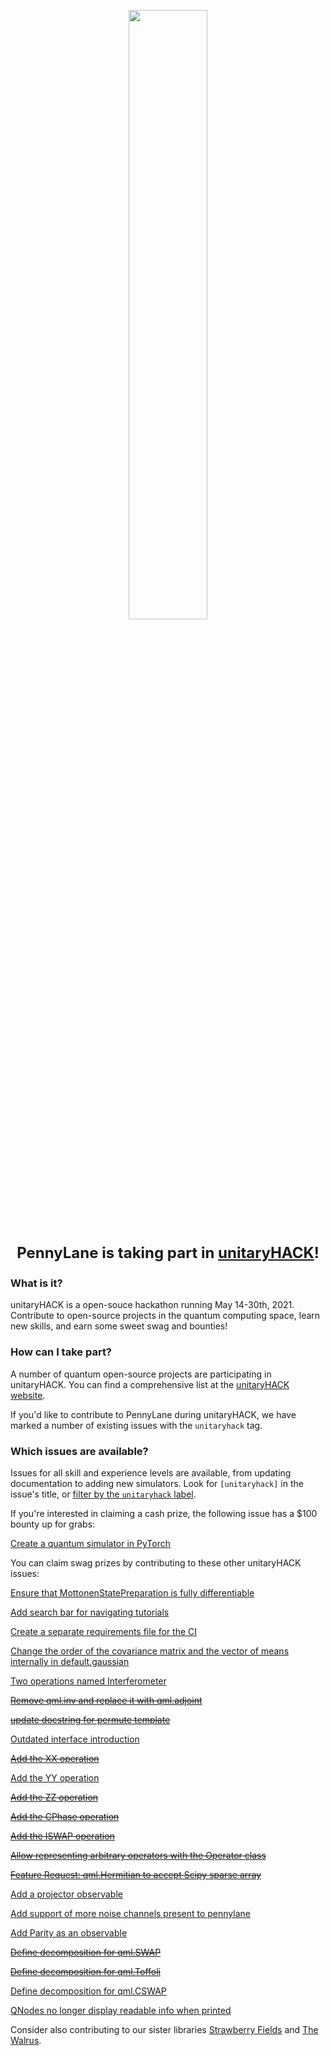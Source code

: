 <p align="center">
  <a href="https://unitaryfund.github.io/unitaryhack/">
    <img width=50% src="https://unitaryfund.github.io/unitaryhack/assets/logo-date.png">
  </a>
</p>

<p align="center" style="font-size:24px">
  <strong>PennyLane is taking part in <a href="https://unitaryfund.github.io/unitaryhack/">unitaryHACK</a>!</strong>
</p>

### What is it?

unitaryHACK is a open-souce hackathon running May 14-30th, 2021. Contribute to open-source projects 
in the quantum computing space, learn new skills, and earn some sweet swag and bounties!

### How can I take part?

A number of quantum open-source projects are participating in unitaryHACK. You can find a comprehensive 
list at the [unitaryHACK website](https://unitaryfund.github.io/unitaryhack/participating-projects.html). 

If you'd like to contribute to PennyLane during unitaryHACK, we have marked a number of existing issues 
with the ``unitaryhack`` tag.

### Which issues are available?

Issues for all skill and experience levels are available, from updating documentation to adding new simulators. 
Look for ``[unitaryhack]`` in the issue's title, or [filter by the ``unitaryhack`` label](https://github.com/pennylaneai/pennylane/labels/unitaryhack).

If you're interested in claiming a cash prize, the following issue has a $100 bounty up for grabs:

[Create a quantum simulator in PyTorch](https://github.com/PennyLaneAI/pennylane/issues/1225)

You can claim swag prizes by contributing to these other unitaryHACK issues:

[Ensure that MottonenStatePreparation is fully differentiable](https://github.com/PennyLaneAI/pennylane/issues/1361)

[Add search bar for navigating tutorials](https://github.com/PennyLaneAI/pennylane/issues/1296)

[Create a separate requirements file for the CI](https://github.com/PennyLaneAI/pennylane/issues/1292)

[Change the order of the covariance matrix and the vector of means internally in default.gaussian](https://github.com/PennyLaneAI/pennylane/issues/1257)

[Two operations named Interferometer](https://github.com/PennyLaneAI/pennylane/issues/1256)

[~~Remove qml.inv and replace it with qml.adjoint~~](https://github.com/PennyLaneAI/pennylane/issues/1195)

[~~update docstring for permute template~~](https://github.com/PennyLaneAI/pennylane/issues/1193)

[Outdated interface introduction](https://github.com/PennyLaneAI/pennylane/issues/1155)

[~~Add the XX operation~~](https://github.com/PennyLaneAI/pennylane/issues/1149)

[Add the YY operation](https://github.com/PennyLaneAI/pennylane/issues/1347)

[~~Add the ZZ operation~~](https://github.com/PennyLaneAI/pennylane/issues/1148)

[~~Add the CPhase operation~~](https://github.com/PennyLaneAI/pennylane/issues/1147)

[~~Add the ISWAP operation~~](https://github.com/PennyLaneAI/pennylane/issues/1146)

[~~Allow representing arbitrary operators with the Operator class~~](https://github.com/PennyLaneAI/pennylane/issues/1120)

[~~Feature Request: qml.Hermitian to accept Scipy sparse array~~](https://github.com/PennyLaneAI/pennylane/issues/1116)

[Add a projector observable](https://github.com/PennyLaneAI/pennylane/issues/1059)

[Add support of more noise channels present to pennylane](https://github.com/PennyLaneAI/pennylane/issues/971)

[Add Parity as an observable](https://github.com/PennyLaneAI/pennylane/issues/193)

[~~Define decomposition for qml.SWAP~~](https://github.com/PennyLaneAI/pennylane/issues/1304)

[~~Define decomposition for qml.Toffoli~~](https://github.com/PennyLaneAI/pennylane/issues/1305)

[Define decomposition for qml.CSWAP](https://github.com/PennyLaneAI/pennylane/issues/1306)

[QNodes no longer display readable info when printed](https://github.com/PennyLaneAI/pennylane/issues/1352)

Consider also contributing to our sister libraries [Strawberry Fields](https://github.com/XanaduAI/strawberryfields/labels/unitaryhack) and [The Walrus](https://github.com/XanaduAI/thewalrus/labels/unitaryhack).
